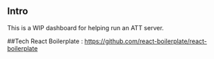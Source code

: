 ## Intro
This is a WIP dashboard for helping run an ATT server.



##Tech
React Boilerplate : https://github.com/react-boilerplate/react-boilerplate